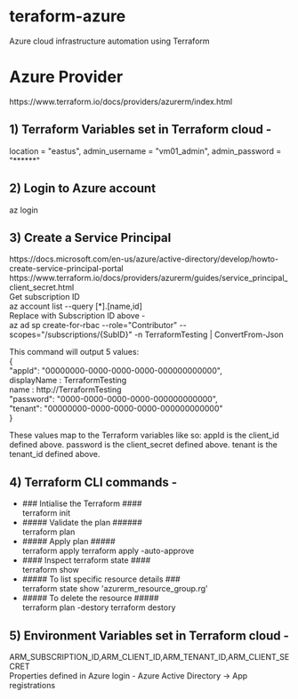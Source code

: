 # teraform-azure
Azure cloud infrastructure automation using Terraform

<h1>Azure Provider</h1>
https://www.terraform.io/docs/providers/azurerm/index.html

<h2>1) Terraform Variables set in Terraform cloud -</h2>
location = "eastus", admin_username = "vm01_admin", admin_password  = "******"

<h2>2) Login to Azure account</h2>
az login

<h2>3) Create a Service Principal</h2>
https://docs.microsoft.com/en-us/azure/active-directory/develop/howto-create-service-principal-portal<br>
https://www.terraform.io/docs/providers/azurerm/guides/service_principal_client_secret.html<br>
Get subscription ID<br>
az account list --query [*].[name,id]<br>
Replace with Subscription ID above -<br>
az ad sp create-for-rbac --role="Contributor" --scopes="/subscriptions/{SubID}" -n TerraformTesting | ConvertFrom-Json<br>
<p> 
  This command will output 5 values: <br>
  {<br>
    "appId": "00000000-0000-0000-0000-000000000000",<br>
     displayName : TerraformTesting<br>
     name        : http://TerraformTesting<br>
     "password": "0000-0000-0000-0000-000000000000",<br>
     "tenant": "00000000-0000-0000-0000-000000000000"<br>
  }<br>
  </p>
<p>
These values map to the Terraform variables like so:
 appId is the client_id defined above.
 password is the client_secret defined above.
 tenant is the tenant_id defined above.
</p>
<h2>4) Terraform CLI commands -</h2>
<ul>
<li>### Intialise the Terraform ####</li>
terraform init

<li>##### Validate the plan ######</li>
terraform plan

<li>##### Apply plan #####</li>
terraform apply
terraform apply -auto-approve 

<li>#### Inspect terraform state ####</li>
terraform show

<li>##### To list specific resource details ###</li>
terraform state show 'azurerm_resource_group.rg'

<li>##### To delete the resource #####</li>
terraform plan -destory
terraform destory

</ul>

<h2>5) Environment Variables set in Terraform cloud -</h2>
ARM_SUBSCRIPTION_ID,ARM_CLIENT_ID,ARM_TENANT_ID,ARM_CLIENT_SECRET<br>
Properties defined in Azure login - Azure Active Directory -> App registrations<br>
